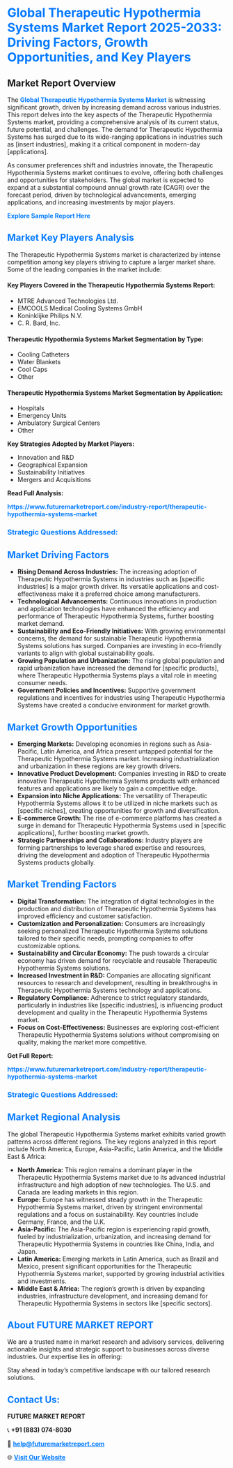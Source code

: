 <h1 style="color: #007BFF;">Global Therapeutic Hypothermia Systems Market Report 2025-2033: Driving Factors, Growth Opportunities, and Key Players</h1>

<section id="overview">
<h2>Market Report Overview</h2>
<p>The <a href="https://www.futuremarketreport.com/industry-report/therapeutic-hypothermia-systems-market" style="color: #007BFF; text-decoration: none;"><strong>Global Therapeutic Hypothermia Systems Market</strong></a> is witnessing significant growth, driven by increasing demand across various industries. This report delves into the key aspects of the Therapeutic Hypothermia Systems market, providing a comprehensive analysis of its current status, future potential, and challenges. The demand for Therapeutic Hypothermia Systems has surged due to its wide-ranging applications in industries such as [insert industries], making it a critical component in modern-day [applications].</p>
<p>As consumer preferences shift and industries innovate, the Therapeutic Hypothermia Systems market continues to evolve, offering both challenges and opportunities for stakeholders. The global market is expected to expand at a substantial compound annual growth rate (CAGR) over the forecast period, driven by technological advancements, emerging applications, and increasing investments by major players.</p>
</section>

<section id="overview">
<p><a href="https://www.futuremarketreport.com/request-sample/reportId=93074" style="color: #007BFF; text-decoration: none;"><strong>Explore Sample Report Here</strong></a></p>
</section>

<section id="key-players">
<h2 style="color: #007BFF;">Market Key Players Analysis</h2>
<p>The Therapeutic Hypothermia Systems market is characterized by intense competition among key players striving to capture a larger market share. Some of the leading companies in the market include:</p>
<h4>Key Players Covered in the Therapeutic Hypothermia Systems Report:</h4>
<ul><li>MTRE Advanced Technologies Ltd.</li><li>EMCOOLS Medical Cooling Systems GmbH</li><li>Koninklijke Philips N.V.</li><li>C. R. Bard, Inc.</li></ul>
<h4>Therapeutic Hypothermia Systems Market Segmentation by Type:</h4>
<ul><li>Cooling Catheters</li><li>Water Blankets</li><li>Cool Caps</li><li>Other</li></ul>

<h4>Therapeutic Hypothermia Systems Market Segmentation by Application:</h4>
<ul><li>Hospitals</li><li>Emergency Units</li><li>Ambulatory Surgical Centers</li><li>Other</li></ul>
<p><strong>Key Strategies Adopted by Market Players:</strong></p>
<ul>
<li>Innovation and R&D</li>
<li>Geographical Expansion</li>
<li>Sustainability Initiatives</li>
<li>Mergers and Acquisitions</li>
</ul>
</section>

<section>
<p><strong>Read Full Analysis: </strong></p><a href="https://www.futuremarketreport.com/industry-report/therapeutic-hypothermia-systems-market" style="color: #007BFF; text-decoration: none;"><strong>https://www.futuremarketreport.com/industry-report/therapeutic-hypothermia-systems-market</strong></a>
<h3 style="color: #007BFF;">Strategic Questions Addressed:</h3>
</section>

<section id="driving-factors">
<h2 style="color: #007BFF;">Market Driving Factors</h2>
<ul>
<li><strong>Rising Demand Across Industries:</strong> The increasing adoption of Therapeutic Hypothermia Systems in industries such as [specific industries] is a major growth driver. Its versatile applications and cost-effectiveness make it a preferred choice among manufacturers.</li>
<li><strong>Technological Advancements:</strong> Continuous innovations in production and application technologies have enhanced the efficiency and performance of Therapeutic Hypothermia Systems, further boosting market demand.</li>
<li><strong>Sustainability and Eco-Friendly Initiatives:</strong> With growing environmental concerns, the demand for sustainable Therapeutic Hypothermia Systems solutions has surged. Companies are investing in eco-friendly variants to align with global sustainability goals.</li>
<li><strong>Growing Population and Urbanization:</strong> The rising global population and rapid urbanization have increased the demand for [specific products], where Therapeutic Hypothermia Systems plays a vital role in meeting consumer needs.</li>
<li><strong>Government Policies and Incentives:</strong> Supportive government regulations and incentives for industries using Therapeutic Hypothermia Systems have created a conducive environment for market growth.</li>
</ul>
</section>

<section id="growth-opportunities">
<h2 style="color: #007BFF;">Market Growth Opportunities</h2>
<ul>
<li><strong>Emerging Markets:</strong> Developing economies in regions such as Asia-Pacific, Latin America, and Africa present untapped potential for the Therapeutic Hypothermia Systems market. Increasing industrialization and urbanization in these regions are key growth drivers.</li>
<li><strong>Innovative Product Development:</strong> Companies investing in R&D to create innovative Therapeutic Hypothermia Systems products with enhanced features and applications are likely to gain a competitive edge.</li>
<li><strong>Expansion into Niche Applications:</strong> The versatility of Therapeutic Hypothermia Systems allows it to be utilized in niche markets such as [specific niches], creating opportunities for growth and diversification.</li>
<li><strong>E-commerce Growth:</strong> The rise of e-commerce platforms has created a surge in demand for Therapeutic Hypothermia Systems used in [specific applications], further boosting market growth.</li>
<li><strong>Strategic Partnerships and Collaborations:</strong> Industry players are forming partnerships to leverage shared expertise and resources, driving the development and adoption of Therapeutic Hypothermia Systems products globally.</li>
</ul>
</section>

<section id="trending-factors">
<h2 style="color: #007BFF;">Market Trending Factors</h2>
<ul>
<li><strong>Digital Transformation:</strong> The integration of digital technologies in the production and distribution of Therapeutic Hypothermia Systems has improved efficiency and customer satisfaction.</li>
<li><strong>Customization and Personalization:</strong> Consumers are increasingly seeking personalized Therapeutic Hypothermia Systems solutions tailored to their specific needs, prompting companies to offer customizable options.</li>
<li><strong>Sustainability and Circular Economy:</strong> The push towards a circular economy has driven demand for recyclable and reusable Therapeutic Hypothermia Systems solutions.</li>
<li><strong>Increased Investment in R&D:</strong> Companies are allocating significant resources to research and development, resulting in breakthroughs in Therapeutic Hypothermia Systems technology and applications.</li>
<li><strong>Regulatory Compliance:</strong> Adherence to strict regulatory standards, particularly in industries like [specific industries], is influencing product development and quality in the Therapeutic Hypothermia Systems market.</li>
<li><strong>Focus on Cost-Effectiveness:</strong> Businesses are exploring cost-efficient Therapeutic Hypothermia Systems solutions without compromising on quality, making the market more competitive.</li>
</ul>
</section>

<section>
<p><strong>Get Full Report: </strong></p><a href="https://www.futuremarketreport.com/industry-report/therapeutic-hypothermia-systems-market" style="color: #007BFF; text-decoration: none;"><strong>https://www.futuremarketreport.com/industry-report/therapeutic-hypothermia-systems-market</strong></a>
<h3 style="color: #007BFF;">Strategic Questions Addressed:</h3>
</section>


<section id="regional-analysis">
<h2 style="color: #007BFF;">Market Regional Analysis</h2>
<p>The global Therapeutic Hypothermia Systems market exhibits varied growth patterns across different regions. The key regions analyzed in this report include North America, Europe, Asia-Pacific, Latin America, and the Middle East & Africa:</p>
<ul>
<li><strong>North America:</strong> This region remains a dominant player in the Therapeutic Hypothermia Systems market due to its advanced industrial infrastructure and high adoption of new technologies. The U.S. and Canada are leading markets in this region.</li>
<li><strong>Europe:</strong> Europe has witnessed steady growth in the Therapeutic Hypothermia Systems market, driven by stringent environmental regulations and a focus on sustainability. Key countries include Germany, France, and the U.K.</li>
<li><strong>Asia-Pacific:</strong> The Asia-Pacific region is experiencing rapid growth, fueled by industrialization, urbanization, and increasing demand for Therapeutic Hypothermia Systems in countries like China, India, and Japan.</li>
<li><strong>Latin America:</strong> Emerging markets in Latin America, such as Brazil and Mexico, present significant opportunities for the Therapeutic Hypothermia Systems market, supported by growing industrial activities and investments.</li>
<li><strong>Middle East & Africa:</strong> The region’s growth is driven by expanding industries, infrastructure development, and increasing demand for Therapeutic Hypothermia Systems in sectors like [specific sectors].</li>
</ul>
</section>

<footer>
<h2 style="color: #007BFF;">About FUTURE MARKET REPORT</h2>
<p>We are a trusted name in market research and advisory services, delivering actionable insights and strategic support to businesses across diverse industries. Our expertise lies in offering:</p>

<p>Stay ahead in today’s competitive landscape with our tailored research solutions.</p>

<h2 style="color: #007BFF;">Contact Us:</h2>
<p><strong>FUTURE MARKET REPORT</strong></p>
<p>📞 <strong>+91 (883) 074-8030</strong></p>
<p>📧 <strong><a href="mailto:help@futuremarketreport.com" style="color: #007BFF;">help@futuremarketreport.com</a></strong></p>
<p>🌐 <strong><a href="https://www.futuremarketreport.com/" style="color: #007BFF;">Visit Our Website</a></strong></p>
</footer>